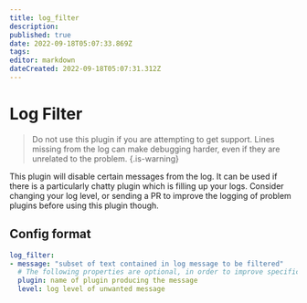 ```yaml
---
title: log_filter
description: 
published: true
date: 2022-09-18T05:07:33.869Z
tags: 
editor: markdown
dateCreated: 2022-09-18T05:07:31.312Z
---
```


# Log Filter

> Do not use this plugin if you are attempting to get support. Lines missing from the log can make debugging harder, even if they are unrelated to the problem.
{.is-warning}

This plugin will disable certain messages from the log. It can be used if there is a particularly chatty plugin which is filling up your logs. Consider changing your log level, or sending a PR to improve the logging of problem plugins before using this plugin though.
## Config format
```yaml
log_filter:
- message: "subset of text contained in log message to be filtered"
  # The following properties are optional, in order to improve specificity of which log messages to filter
  plugin: name of plugin producing the message
  level: log level of unwanted message
```